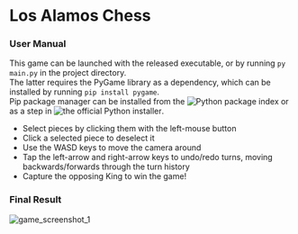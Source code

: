 # Los Alamos Chess
### User Manual
This game can be launched with the released executable, or by running ```py main.py``` in the project directory.</br>
The latter requires the PyGame library as a dependency, which can be installed by running ```pip install pygame```.</br>
Pip package manager can be installed from the ![Python package index](https://pypi.org/project/pip/) or as a step in ![the official Python installer](https://www.python.org/downloads/windows/). </br>

- Select pieces by clicking them with the left-mouse button
- Click a selected piece to deselect it
- Use the WASD keys to move the camera around
- Tap the left-arrow and right-arrow keys to undo/redo turns, moving backwards/forwards through the turn history
- Capture the opposing King to win the game!

### Final Result
![game_screenshot_1](https://github.com/user-attachments/assets/49780335-4bec-4461-91bc-fe5917e40cd3)
